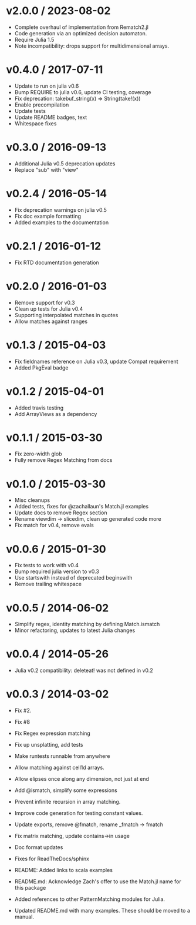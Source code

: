 v2.0.0 / 2023-08-02
===================

  * Complete overhaul of implementation from Rematch2.jl
  * Code generation via an optimized decision automaton.
  * Require Julia 1.5
  * Note incompatibility: drops support for multidimensional arrays.

v0.4.0 / 2017-07-11
==================

  * Update to run on julia v0.6
  * Bump REQUIRE to julia v0.6, update CI testing, coverage
  * Fix deprecation: takebuf_string(x) => String(take!(x))
  * Enable precompilation
  * Update tests
  * Update README badges, text
  * Whitespace fixes

v0.3.0 / 2016-09-13
==================

  * Additional Julia v0.5 deprecation updates
  * Replace "sub" with "view"

v0.2.4 / 2016-05-14
===================

  * Fix deprecation warnings on julia v0.5
  * Fix doc example formatting
  * Added examples to the documentation

v0.2.1 / 2016-01-12
===================

  * Fix RTD documentation generation

v0.2.0 / 2016-01-03
===================

  * Remove support for v0.3
  * Clean up tests for Julia v0.4
  * Supporting interpolated matches in quotes
  * Allow matches against ranges

v0.1.3 / 2015-04-03
===================

  * Fix fieldnames reference on Julia v0.3, update Compat requirement
  * Added PkgEval badge

v0.1.2 / 2015-04-01
===================

  * Added travis testing
  * Add ArrayViews as a dependency

v0.1.1 / 2015-03-30
===================

  * Fix zero-width glob
  * Fully remove Regex Matching from docs

v0.1.0 / 2015-03-30
===================

  * Misc cleanups
  * Added tests, fixes for @zachallaun's Match.jl examples
  * Update docs to remove Regex section
  * Rename viewdim -> slicedim, clean up generated code more
  * Fix match for v0.4, remove evals

v0.0.6 / 2015-01-30
===================

  * Fix tests to work with v0.4
  * Bump required julia version to v0.3
  * Use startswith instead of deprecated beginswith
  * Remove trailing whitespace

v0.0.5 / 2014-06-02
===================

  * Simplify regex, identity matching by defining Match.ismatch
  * Minor refactoring, updates to latest Julia changes

v0.0.4 / 2014-05-26
===================

  * Julia v0.2 compatibility: deleteat! was not defined in v0.2

v0.0.3 / 2014-03-02
===================

  * Fix #2.
  * Fix #8
  * Fix Regex expression matching
  * Fix up unsplatting, add tests
  * Make runtests runnable from anywhere
  * Allow matching against cell1d arrays.
  * Allow elipses once along any dimension, not just at end
  * Add @ismatch, simplify some expressions
  * Prevent infinite recursion in array matching.
  * Improve code generation for testing constant values.
  * Update exports, remove @fmatch, rename _fmatch -> fmatch
  * Fix matrix matching, update contains->in usage

  * Doc format updates
  * Fixes for ReadTheDocs/sphinx

  * README: Added links to scala examples
  * README.md: Acknowledge Zach's offer to use the Match.jl name for this package
  * Added references to other PatternMatching modules for Julia.
  * Updated README.md with many examples.  These should be moved to a manual.

